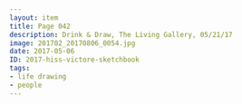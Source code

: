 ```yaml
---
layout: item
title: Page 042
description: Drink & Draw, The Living Gallery, 05/21/17
image: 201702_20170806_0054.jpg
date: 2017-05-06
ID: 2017-hiss-victore-sketchbook
tags: 
- life drawing 
- people
---
```

